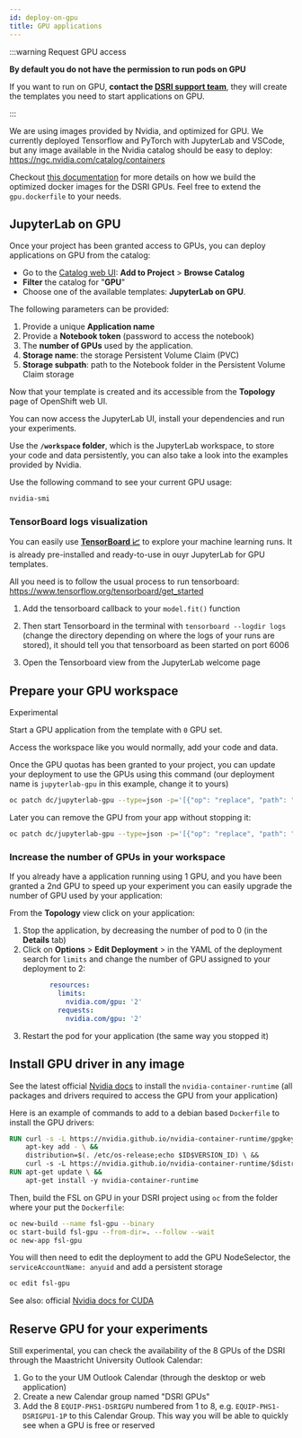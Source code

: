 ```yaml
---
id: deploy-on-gpu
title: GPU applications
---
```



:::warning Request GPU access

**By default you do not have the permission to run pods on GPU** 

If you want to run on GPU, **contact the [DSRI support team](mailto:dsri-support-l@maastrichtuniversity.nl)**, they will create the templates you need to start applications on GPU.

:::

We are using images provided by Nvidia, and optimized for GPU. We currently deployed Tensorflow and PyTorch with JupyterLab and VSCode, but any image available in the Nvidia catalog should be easy to deploy: https://ngc.nvidia.com/catalog/containers

Checkout [this documentation](https://github.com/MaastrichtU-IDS/jupyterlab#jupyterlab-on-gpu) for more details on how we build the optimized docker images for the DSRI GPUs. Feel free to extend the `gpu.dockerfile` to your needs.

## JupyterLab on GPU

Once your project has been granted access to GPUs, you can deploy applications on GPU from the catalog:

* Go to the [Catalog web UI](https://console-openshift-console.apps.dsri2.unimaas.nl/console/catalog): **Add to Project** > **Browse Catalog**
* **Filter** the catalog for  "**GPU**"
* Choose one of the available templates: **JupyterLab on GPU**.

The following parameters can be provided:

1. Provide a unique **Application name**
2. Provide a **Notebook token** (password to access the notebook)
3. The **number of GPUs** used by the application.
4. **Storage name**: the storage Persistent Volume Claim (PVC)
5. **Storage subpath**: path to the Notebook folder in the Persistent Volume Claim storage

Now that your template is created and its accessible from the **Topology** page of OpenShift web UI.

You can now access the JupyterLab UI, install your dependencies and run your experiments.

Use the **`/workspace` folder**, which is the JupyterLab workspace, to store your code and data persistently, you can also take a look into the examples provided by Nvidia.

Use the following command to see your current GPU usage:

```bash
nvidia-smi
```

### TensorBoard logs visualization

You can easily use [**TensorBoard 📈**](https://www.tensorflow.org/tensorboard) to explore your machine learning runs. It is already pre-installed and ready-to-use in ouyr JupyterLab for GPU templates.

All you need is to follow the usual process to run tensorboard: https://www.tensorflow.org/tensorboard/get_started

1. Add the tensorboard callback to your `model.fit()` function

2. Then start Tensorboard in the terminal with `tensorboard --logdir logs` (change the directory depending on where the logs of your runs are stored), it should tell you that tensorboard as been started on port 6006
3. Open the Tensorboard view from the JupyterLab welcome page

## Prepare your GPU workspace

Experimental

Start a GPU application from the template with `0` GPU set.

Access the workspace like you would normally, add your code and data.

Once the GPU quotas has been granted to your project, you can update your deployment to use the GPUs using this command (our deployment name is `jupyterlab-gpu` in this example, change it to yours)

```bash
oc patch dc/jupyterlab-gpu --type=json -p='[{"op": "replace", "path": "/spec/template/spec/containers/0/resources", "value": {"requests": {"nvidia.com/gpu": 1}, "limits": {"nvidia.com/gpu": 1}}}]'
```

Later you can remove the GPU from your app without stopping it:

```bash
oc patch dc/jupyterlab-gpu --type=json -p='[{"op": "replace", "path": "/spec/template/spec/containers/0/resources", "value": {"requests": {"nvidia.com/gpu": 0}, "limits": {"nvidia.com/gpu": 0}}}]'
```

### Increase the number of GPUs in your workspace

If you already have a application running using 1 GPU, and you have been granted a 2nd GPU to speed up your experiment you can easily upgrade the number of GPU used by your application:

From the **Topology** view click on your application:

1. Stop the application, by decreasing the number of pod to 0 (in the **Details** tab)
2. Click on **Options** > **Edit Deployment** > in the YAML of the deployment search for `limits` and change the number of GPU assigned to your deployment to 2:

```yaml
          resources:
            limits:
              nvidia.com/gpu: '2'
            requests:
              nvidia.com/gpu: '2'
```

3. Restart the pod for your application (the same way you stopped it)

## Install GPU driver in any image

See the latest official [Nvidia docs](https://nvidia.github.io/nvidia-container-runtime) to install the `nvidia-container-runtime` (all packages and drivers required to access the GPU from your application)

Here is an example of commands to add to a debian based `Dockerfile` to install the GPU drivers:

```dockerfile
RUN curl -s -L https://nvidia.github.io/nvidia-container-runtime/gpgkey | \
    apt-key add - \ &&
    distribution=$(. /etc/os-release;echo $ID$VERSION_ID) \ &&
    curl -s -L https://nvidia.github.io/nvidia-container-runtime/$distribution/nvidia-container-runtime.list | 
RUN apt-get update \ &&
    apt-get install -y nvidia-container-runtime
```

Then, build the FSL on GPU in your DSRI project using `oc` from the folder where your put the `Dockerfile`:

```bash
oc new-build --name fsl-gpu --binary
oc start-build fsl-gpu --from-dir=. --follow --wait
oc new-app fsl-gpu
```

You will then need to edit the deployment to add the GPU NodeSelector, the `serviceAccountName: anyuid` and add a persistent storage

```bash
oc edit fsl-gpu
```

See also: official [Nvidia docs for CUDA]( https://docs.nvidia.com/cuda/cuda-installation-guide-linux/index.html#debian-installation)

## Reserve GPU for your experiments

Still experimental, you can check the availability of the 8 GPUs of the DSRI through the Maastricht University Outlook Calendar:

1. Go to the your UM Outlook Calendar (through the desktop or web application)
2. Create a new Calendar group named "DSRI GPUs"
3. Add the 8 `EQUIP-PHS1-DSRIGPU` numbered from 1 to 8, e.g. `EQUIP-PHS1-DSRIGPU1-1P` to this Calendar Group. This way you will be able to quickly see when a GPU is free or reserved